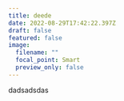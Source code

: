 ```yaml
---
title: deede
date: 2022-08-29T17:42:22.397Z
draft: false
featured: false
image:
  filename: ""
  focal_point: Smart
  preview_only: false
---
```

dadsadsdas